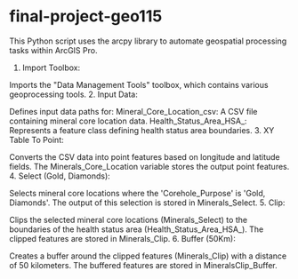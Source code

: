 # final-project-geo115
This Python script uses the arcpy library to automate geospatial processing tasks within ArcGIS Pro.
1. Import Toolbox:

Imports the "Data Management Tools" toolbox, which contains various geoprocessing tools.
2. Input Data:

Defines input data paths for:
Mineral_Core_Location_csv: A CSV file containing mineral core location data.
Health_Status_Area_HSA_: Represents a feature class defining health status area boundaries.
3. XY Table To Point:

Converts the CSV data into point features based on longitude and latitude fields.
The Minerals_Core_Location variable stores the output point features.
4. Select (Gold, Diamonds):

Selects mineral core locations where the 'Corehole_Purpose' is 'Gold, Diamonds'.
The output of this selection is stored in Minerals_Select.
5. Clip:

Clips the selected mineral core locations (Minerals_Select) to the boundaries of the health status area (Health_Status_Area_HSA_).
The clipped features are stored in Minerals_Clip.
6. Buffer (50Km):

Creates a buffer around the clipped features (Minerals_Clip) with a distance of 50 kilometers.
The buffered features are stored in MineralsClip_Buffer.


